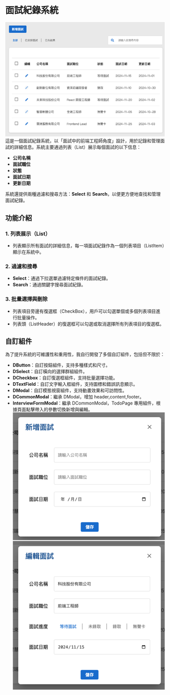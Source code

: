 # 面試紀錄系統

![Page](./public//readmeImg/PageImg.png)
這是一個面試紀錄系統，以「面試中的前端工程師角度」設計，用於記錄和管理面試的詳細信息。系統主要通過列表（List）展示每個面試的以下信息：

- **公司名稱**
- **面試職位**
- **狀態**
- **面試日期**
- **更新日期**

系統還提供兩種過濾和搜尋方法：**Select** 和 **Search**，以便更方便地查找和管理面試紀錄。

## 功能介紹

### 1. 列表展示（List）

- 列表顯示所有面試的詳細信息，每一項面試紀錄作為一個列表項目（ListItem）顯示在系統中。

### 2. 過濾和搜尋

- **Select**：通過下拉選單過濾特定條件的面試紀錄。
- **Search**：通過關鍵字搜尋面試紀錄。

### 3. 批量選擇與刪除

- 列表項目旁邊有復選框（CheckBox），用戶可以勾選單個或多個列表項目進行批量操作。
- 列表頭（ListHeader）的復選框可以勾選或取消選擇所有列表項目的復選框。

## 自訂組件

為了提升系統的可維護性和重用性，我自行開發了多個自訂組件，包括但不限於：

- **DButton**：自訂按鈕組件，支持多種樣式和尺寸。
- **DSelect**：自訂橫向的選擇群組組件。
- **DCheckbox**：自訂復選框組件，支持批量選擇功能。
- **DTextField**：自訂文字輸入框組件，支持圖標和錯誤訊息顯示。
- **DModal**：自訂模態視窗組件，支持動畫效果和可訪問性。
- **DCommonModal**：繼承 DModal，增加 header,content,footer。
- **InterviewFormModal**：繼承 DCommonModal，TodoPage 專用組件，根據頁面點擊帶入的參數切換新增與編輯。
  ![AddModal](./public//readmeImg/AddModal.png)
  ![EditModal](./public//readmeImg/EditModal.png)
